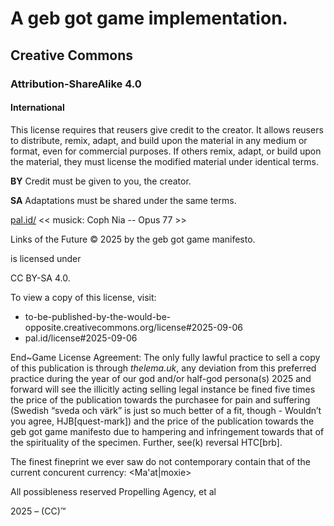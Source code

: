 # A geb got game implementation.
## Creative Commons
### Attribution-ShareAlike 4.0
#### International
  This license requires that reusers give credit to the creator. It allows reusers to distribute, remix, adapt, and build upon the material in any medium or format, even for commercial purposes. If others remix, adapt, or build upon the material, they must license the modified material under identical terms.

  **BY** Credit must be given to you, the creator.

  **SA** Adaptations must be shared under the same terms.

[pal.id/](ln.pa)
<< musick: Coph Nia -- Opus 77 >>

Links of the Future © 2025 by the geb got game manifesto.

is licensed under

CC BY-SA 4.0.

To view a copy of this license, visit:
* to-be-published-by-the-would-be-opposite.creativecommons.org/license#2025-09-06
* pal.id/license#2025-09-06
  
End~Game License Agreement: The only fully lawful practice to sell a copy of this publication is through *thelema.uk*, any deviation from this preferred practice during the year of our god and/or half-god persona(s) 2025 and forward will see the illicitly acting selling legal instance be fined five times the price of the publication towards the purchasee for pain and suffering (Swedish “sveda och värk” is just so much better of a fit, though - Wouldn’t you agree, HJB[quest-mark]) and the price of the publication towards the geb got game manifesto due to hampering and infringement towards that of the spirituality of the specimen. Further, see(k) reversal HTC[brb].

The finest fineprint we ever saw do not contemporary contain that of the current concurent currency: <Ma'at|moxie>

All possibleness reserved Propelling Agency, et al

2025 – (CC)™

